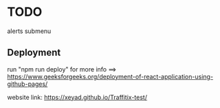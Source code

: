 # TODO

alerts submenu

## Deployment

run "npm run deploy"
for more info ==>
https://www.geeksforgeeks.org/deployment-of-react-application-using-github-pages/

website link: https://xeyad.github.io/Traffitix-test/
